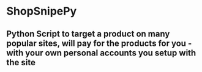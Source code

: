 # ShopSnipePy
Python Script to target a product on many popular sites, will pay for the products for you - with your own personal accounts you setup with the site
--------
        